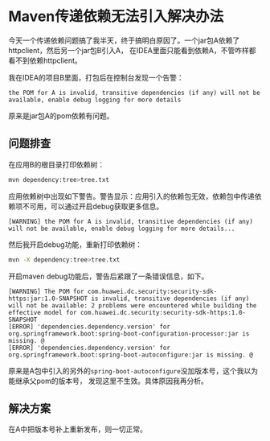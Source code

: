 # Maven传递依赖无法引入解决办法

今天一个传递依赖问题搞了我半天，终于搞明白原因了。一个jar包A依赖了httpclient，然后另一个jar包B引入A，
在IDEA里面只能看到依赖A，不管咋样都看不到依赖httpclient。

我在IDEA的项目B里面，打包后在控制台发现一个告警：

```
the POM for A is invalid, transitive dependencies (if any) will not be available, enable debug logging for more details
```

原来是jar包A的pom依赖有问题。

## 问题排查

在应用B的根目录打印依赖树：

```bash
mvn dependency:tree>tree.txt
```

应用依赖树中出现如下警告。警告显示：应用引入的依赖包无效，依赖包中传递依赖项不可用，可以通过开启debug获取更多信息。

```
[WARNING] the POM for A is invalid, transitive dependencies (if any) will not be available, enable debug logging for more details... 
```

然后我开启debug功能，重新打印依赖树：

```bash
mvn -X dependency:tree>tree.txt
```

开启maven debug功能后，警告后紧跟了一条错误信息，如下。

```
[WARNING] The POM for com.huawei.dc.security:security-sdk-https:jar:1.0-SNAPSHOT is invalid, transitive dependencies (if any) will not be available: 2 problems were encountered while building the effective model for com.huawei.dc.security:security-sdk-https:1.0-SNAPSHOT
[ERROR] 'dependencies.dependency.version' for org.springframework.boot:spring-boot-configuration-processor:jar is missing. @ 
[ERROR] 'dependencies.dependency.version' for org.springframework.boot:spring-boot-autoconfigure:jar is missing. @ 
```

原来是A包中引入的另外的`spring-boot-autoconfigure`没加版本号，这个我以为能继承父pom的版本号，
发现这里不生效。具体原因我再分析。

## 解决方案

在A中把版本号补上重新发布，则一切正常。

